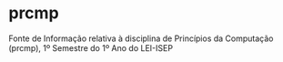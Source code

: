 # prcmp

Fonte de Informação relativa à disciplina de Princípios da Computação (prcmp), 1º Semestre do 1º Ano do LEI-ISEP

